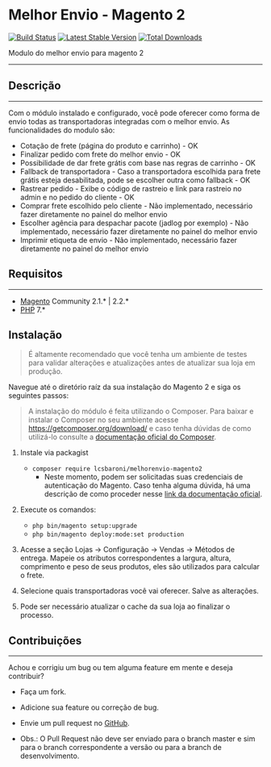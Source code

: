 # Melhor Envio - Magento 2
[![Build Status](https://img.shields.io/travis/lcsbaroni/melhorenvio-magento2/master.svg?style=flat-square)](https://travis-ci.org/lcsbaroni/melhorenvio-magento2)
[![Latest Stable Version](https://img.shields.io/packagist/v/lcsbaroni/melhorenvio-magento2.svg?style=flat-square)](https://packagist.org/packages/lcsbaroni/melhorenvio-magento2)
[![Total Downloads](https://img.shields.io/packagist/dt/lcsbaroni/melhorenvio-magento2.svg?style=flat-square)](https://packagist.org/packages/lcsbaroni/melhorenvio-magento2)

Modulo do melhor envio para magento 2

---
Descrição
---------
---
Com o módulo instalado e configurado, você pode oferecer como forma de envio todas as transportadoras integradas com o melhor envio. As funcionalidades do modulo são:

 - Cotação de frete (página do produto e carrinho) - OK
 - Finalizar pedido com frete do melhor envio - OK
 - Possibilidade de dar frete grátis com base nas regras de carrinho - OK
 - Fallback de transportadora - Caso a transportadora escolhida para frete grátis esteja desabilitada, pode se escolher outra como fallback - OK
 - Rastrear pedido - Exibe o código de rastreio e link para rastreio no admin e no pedido do cliente - OK
 - Comprar frete escolhido pelo cliente - Não implementado, necessário fazer diretamente no painel do melhor envio
 - Escolher agência para despachar pacote (jadlog por exemplo) - Não implementado, necessário fazer diretamente no painel do melhor envio
 - Imprimir etiqueta de envio - Não implementado, necessário fazer diretamente no painel do melhor envio


Requisitos
----------
---
 - [Magento] Community 2.1.* | 2.2.*
 - [PHP] 7.*

Instalação
-----------
> É altamente recomendado que você tenha um ambiente de testes para validar alterações e atualizações antes de atualizar sua loja em produção.

Navegue até o diretório raíz da sua instalação do Magento 2 e siga os seguintes passos:

> A instalação do módulo é feita utilizando o Composer. Para baixar e instalar o Composer no seu ambiente acesse https://getcomposer.org/download/ e caso tenha dúvidas de como utilizá-lo consulte a [documentação oficial do Composer](https://getcomposer.org/doc/).

1. Instale via packagist 
   - ```composer require lcsbaroni/melhorenvio-magento2```
       - Neste momento, podem ser solicitadas suas credenciais de autenticação do Magento. Caso tenha alguma dúvida, há uma descrição de como proceder nesse [link da documentação oficial](http://devdocs.magento.com/guides/v2.0/install-gde/prereq/connect-auth.html).
2. Execute os comandos:
   - ```php bin/magento setup:upgrade```
   - ```php bin/magento deploy:mode:set production```

3. Acesse a seção Lojas -> Configuração -> Vendas -> Métodos de entrega. Mapeie os atributos correspondentes a largura, altura, comprimento e peso de seus produtos, eles são utilizados para calcular o frete.

4. Selecione quais transportadoras você vai oferecer. Salve as alterações.

5. Pode ser necessário atualizar o cache da sua loja ao finalizar o processo.

Contribuições
-------------
---
Achou e corrigiu um bug ou tem alguma feature em mente e deseja contribuir?

* Faça um fork.
* Adicione sua feature ou correção de bug.
* Envie um pull request no [GitHub].
* Obs.: O Pull Request não deve ser enviado para o branch master e sim para o branch correspondente a versão ou para a branch de desenvolvimento.

  [Melhor Envio]: https://www.melhorenvio.com.br/
  [API Melhor Envio]: https://docs.melhorenvio.com.br/
  [Magento]: https://www.magentocommerce.com/
  [PHP]: http://www.php.net/
  [GitHub]: https://github.com/lcsbaroni/melhorenvio-magento2
